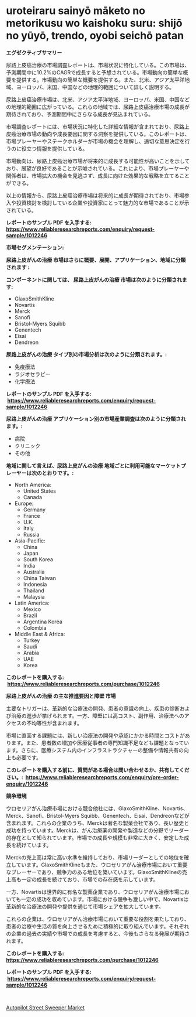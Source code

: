 <p><h1>uroteiraru sainyō māketo no metorikusu wo kaishoku suru: shijō no yūyō, trendo, oyobi seichō patan</h1></p><p><strong>エグゼクティブサマリー</strong></p>
<p><p>尿路上皮癌治療の市場調査レポートは、市場状況に特化している。この市場は、予測期間中に10.2%のCAGRで成長すると予想されている。市場動向の簡単な概要を提供する。市場動向の簡単な概要を提供する。また、北米、アジア太平洋地域、ヨーロッパ、米国、中国などの地理的範囲について詳しく説明する。</p><p>尿路上皮癌治療市場は、北米、アジア太平洋地域、ヨーロッパ、米国、中国などの地理的範囲に広がっている。これらの地域では、尿路上皮癌治療市場の成長が期待されており、予測期間中にさらなる成長が見込まれている。</p><p>市場調査レポートには、市場状況に特化した詳細な情報が含まれており、尿路上皮癌治療市場の動向や成長要因に関する洞察を提供している。このレポートは、市場プレーヤーやステークホルダーが市場の機会を理解し、適切な意思決定を行うのに役立つ情報を提供している。</p><p>市場動向は、尿路上皮癌治療市場が将来的に成長する可能性が高いことを示しており、展望が良好であることが示唆されている。これにより、市場プレーヤーや関係者は、市場拡大の機会を見逃さず、成長に向けた効果的な戦略を立てることができる。</p><p>以上の情報から、尿路上皮癌治療市場は将来的に成長が期待されており、市場参入や投資検討を検討している企業や投資家にとって魅力的な市場であることが示されている。</p></p>
<p><strong>レポートのサンプル PDF を入手する: <a href="https://www.reliableresearchreports.com/enquiry/request-sample/1012246">https://www.reliableresearchreports.com/enquiry/request-sample/1012246</a></strong></p>
<p><strong>市場セグメンテーション:</strong></p>
<p><strong> 尿路上皮がんの治療 市場はさらに概要、展開、アプリケーション、地域に分類されます :</strong></p>
<p><strong>コンポーネントに関しては、 尿路上皮がんの治療 市場は次のように分類されます: &nbsp;</strong></p>
<p><ul><li>GlaxoSmithKline</li><li>Novartis</li><li>Merck</li><li>Sanofi</li><li>Bristol-Myers Squibb</li><li>Genentech</li><li>Eisai</li><li>Dendreon</li></ul></p>
<p><strong> 尿路上皮がんの治療 タイプ別の市場分析は次のように分類されます。:</strong></p>
<p><ul><li>免疫療法</li><li>ラジオセラピー</li><li>化学療法</li></ul></p>
<p><strong>レポートのサンプル PDF を入手する: &nbsp;<a href="https://www.reliableresearchreports.com/enquiry/request-sample/1012246">https://www.reliableresearchreports.com/enquiry/request-sample/1012246</a></strong></p>
<p><strong> 尿路上皮がんの治療 アプリケーション別の市場産業調査は次のように分類されます。:</strong></p>
<p><ul><li>病院</li><li>クリニック</li><li>その他</li></ul></p>
<p><strong>地域に関して言えば、尿路上皮がんの治療 地域ごとに利用可能なマーケットプレーヤーは次のとおりです。:</strong></p>
<p><ul>
    <li>
        North America:
        <ul>
            <li>United States</li>
            <li>Canada</li>
        </ul>
    </li>
    <li>
        Europe:
        <ul>
            <li>Germany</li>
            <li>France</li>
            <li>U.K.</li>
            <li>Italy</li>
            <li>Russia</li>
        </ul>
    </li>
    <li>
        Asia-Pacific:
        <ul>
            <li>China</li>
            <li>Japan</li>
            <li>South Korea</li>
            <li>India</li>
            <li>Australia</li>
            <li>China Taiwan</li>
            <li>Indonesia</li>
            <li>Thailand</li>
            <li>Malaysia</li>
        </ul>
    </li>
    <li>
        Latin America:
        <ul>
            <li>Mexico</li>
            <li>Brazil</li>
            <li>Argentina Korea</li>
            <li>Colombia</li>
        </ul>
    </li>
    <li>
        Middle East & Africa:
        <ul>
            <li>Turkey</li>
            <li>Saudi</li>
            <li>Arabia</li>
            <li>UAE</li>
            <li>Korea</li>
        </ul>
    </li>
    </ul></p>
<p><strong>このレポートを購入する: &nbsp;<a href="https://www.reliableresearchreports.com/purchase/1012246">https://www.reliableresearchreports.com/purchase/1012246</a></strong></p>
<p><strong>尿路上皮がんの治療 の主な推進要因と障壁 市場</strong></p>
<p><p>主要なトリガーは、革新的な治療法の開発、患者の意識の向上、疾患の診断および治療の進歩が挙げられます。一方、障壁には高コスト、副作用、治療法へのアクセスの不均等性が含まれます。</p><p>市場に直面する課題には、新しい治療法の開発や承認にかかる時間とコストがあります。また、患者数の増加や医療従事者の専門知識不足なども課題となっています。さらに、医療システム内のインフラストラクチャーの整備や情報共有の向上も必要です。</p></p>
<p><strong>このレポートを購入する前に、質問がある場合は問い合わせるか、共有してください。:&nbsp; <a href="https://www.reliableresearchreports.com/enquiry/pre-order-enquiry/1012246">https://www.reliableresearchreports.com/enquiry/pre-order-enquiry/1012246</a></strong></p>
<p><strong>競争環境</strong></p>
<p><p>ウロセリアがん治療市場における競合他社には、GlaxoSmithKline、Novartis、Merck、Sanofi、Bristol-Myers Squibb、Genentech、Eisai、Dendreonなどが含まれます。これらの企業のうち、Merckは著名な製薬会社であり、長い歴史と成功を持っています。Merckは、がん治療薬の開発や製造などの分野でリーダー的存在として知られています。市場での成長や規模も非常に大きく、安定した成長を続けています。</p><p>Merckの売上高は常に高い水準を維持しており、市場リーダーとしての地位を確立しています。GlaxoSmithKlineもまた、ウロセリアがん治療市場において重要なプレーヤーであり、競争力のある地位を築いています。GlaxoSmithKlineの売上高も一定の成長を続けており、市場での存在感を示しています。</p><p>一方、Novartisは世界的に有名な製薬企業であり、ウロセリアがん治療市場においても一定の成功を収めています。市場における競争も激しい中で、Novartisは革新的な治療法の開発や提供を通じて市場シェアを拡大しています。</p><p>これらの企業は、ウロセリアがん治療市場において重要な役割を果たしており、患者の治療や生活の質を向上させるために積極的に取り組んでいます。それぞれの企業の過去の実績や市場での成長を考慮すると、今後もさらなる発展が期待されます。</p></p>
<p><strong>このレポートを購入する: &nbsp; <a href="https://www.reliableresearchreports.com/purchase/1012246">https://www.reliableresearchreports.com/purchase/1012246</a></strong></p>
<p><strong>レポートのサンプル PDF を入手する: &nbsp;<a href="https://www.reliableresearchreports.com/enquiry/request-sample/1012246">https://www.reliableresearchreports.com/enquiry/request-sample/1012246</a></strong><strong></strong></p>
<p>&nbsp;</p>
<p><p><a href="https://cedar-agate-3da.notion.site/Autopilot-Street-Sweeper-Market-Size-Market-Share-and-Global-Market-Analysis-Report-2024-2031-671d8361c2784f36a1db38b7f32ce825">Autopilot Street Sweeper Market</a></p></p>